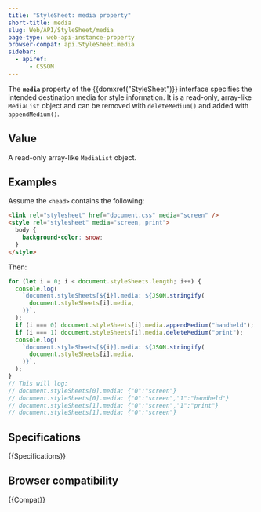 ```yaml
---
title: "StyleSheet: media property"
short-title: media
slug: Web/API/StyleSheet/media
page-type: web-api-instance-property
browser-compat: api.StyleSheet.media
sidebar:
  - apiref:
      - CSSOM
---
```


The **`media`** property of the {{domxref("StyleSheet")}} interface specifies the intended destination media for style information. It is a read-only, array-like `MediaList` object and can be removed with `deleteMedium()` and added with `appendMedium()`.

## Value

A read-only array-like `MediaList` object.

## Examples

Assume the `<head>` contains the following:

```html
<link rel="stylesheet" href="document.css" media="screen" />
<style rel="stylesheet" media="screen, print">
  body {
    background-color: snow;
  }
</style>
```

Then:

```js
for (let i = 0; i < document.styleSheets.length; i++) {
  console.log(
    `document.styleSheets[${i}].media: ${JSON.stringify(
      document.styleSheets[i].media,
    )}`,
  );
  if (i === 0) document.styleSheets[i].media.appendMedium("handheld");
  if (i === 1) document.styleSheets[i].media.deleteMedium("print");
  console.log(
    `document.styleSheets[${i}].media: ${JSON.stringify(
      document.styleSheets[i].media,
    )}`,
  );
}
// This will log:
// document.styleSheets[0].media: {"0":"screen"}
// document.styleSheets[0].media: {"0":"screen","1":"handheld"}
// document.styleSheets[1].media: {"0":"screen","1":"print"}
// document.styleSheets[1].media: {"0":"screen"}
```

## Specifications

{{Specifications}}

## Browser compatibility

{{Compat}}
